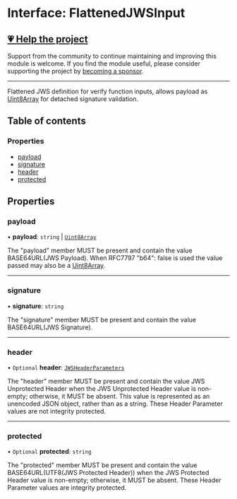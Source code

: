 # Interface: FlattenedJWSInput

## [💗 Help the project](https://github.com/sponsors/panva)

Support from the community to continue maintaining and improving this module is welcome. If you find the module useful, please consider supporting the project by [becoming a sponsor](https://github.com/sponsors/panva).

---

Flattened JWS definition for verify function inputs, allows payload as [Uint8Array](https://developer.mozilla.org/docs/Web/JavaScript/Reference/Global_Objects/Uint8Array) for
detached signature validation.

## Table of contents

### Properties

- [payload](types.FlattenedJWSInput.md#payload)
- [signature](types.FlattenedJWSInput.md#signature)
- [header](types.FlattenedJWSInput.md#header)
- [protected](types.FlattenedJWSInput.md#protected)

## Properties

### payload

• **payload**: `string` \| [`Uint8Array`]( https://developer.mozilla.org/docs/Web/JavaScript/Reference/Global_Objects/Uint8Array )

The "payload" member MUST be present and contain the value BASE64URL(JWS Payload). When RFC7797
"b64": false is used the value passed may also be a [Uint8Array](https://developer.mozilla.org/docs/Web/JavaScript/Reference/Global_Objects/Uint8Array).

___

### signature

• **signature**: `string`

The "signature" member MUST be present and contain the value BASE64URL(JWS Signature).

___

### header

• `Optional` **header**: [`JWSHeaderParameters`](types.JWSHeaderParameters.md)

The "header" member MUST be present and contain the value JWS Unprotected Header when the JWS
Unprotected Header value is non- empty; otherwise, it MUST be absent. This value is represented
as an unencoded JSON object, rather than as a string. These Header Parameter values are not
integrity protected.

___

### protected

• `Optional` **protected**: `string`

The "protected" member MUST be present and contain the value BASE64URL(UTF8(JWS Protected
Header)) when the JWS Protected Header value is non-empty; otherwise, it MUST be absent. These
Header Parameter values are integrity protected.
